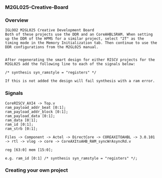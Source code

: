 ### M2GL025-Creative-Board

### Overview
	IGLOO2 M2GL025 Creative Development Board
	Both of these projects use the DDR and an CoreAHBLSRAM. When setting up the DDR of the HPMS for a similar project, select "2T" as the timing mode in the Memory Initialization tab. Then continue to use the DDR configurations from the M2GL025 manual. 


	After regenerating the smart design for either RISCV projects for the M2GL025 add the following line to each of the signals below:

	/* synthesis syn_ramstyle = "registers" */

	If this is not added the design will fail synthesis with a ram error.

### Signals 

	CoreRISCV_AXI4 -> Top.v 
	ram_payload_addr_beat [0:1]; 
	ram_payload_addr_block [0:1]; 
	ram_payload_data [0:1];
	ram_data [0:1]; 
	ram_id [0:1]; 
	ram_strb [0:1];

	Files -> Component -> Actel -> DirectCore -> COREAXITOAHBL -> 3.0.101 -> rtl -> vlog -> core -> CoreAXItoAHB_RAM_syncWrAsyncRd.v

	reg [63:0] mem [15:0];

	e.g. ram_id [0:1] /* synthesis syn_ramstyle = "registers" */;

### Creating your own project
